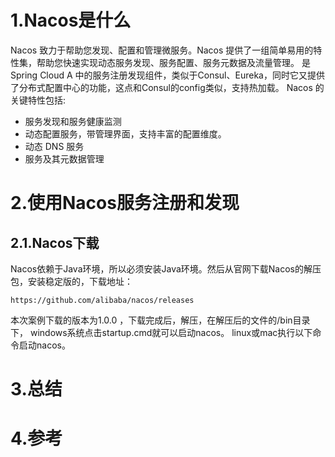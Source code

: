 # 1.Nacos是什么
Nacos 致力于帮助您发现、配置和管理微服务。Nacos 提供了一组简单易用的特性集，帮助您快速实现动态服务发现、服务配置、服务元数据及流量管理。 是Spring Cloud A 中的服务注册发现组件，类似于Consul、Eureka，同时它又提供了分布式配置中心的功能，这点和Consul的config类似，支持热加载。
Nacos 的关键特性包括:
* 服务发现和服务健康监测
* 动态配置服务，带管理界面，支持丰富的配置维度。
* 动态 DNS 服务
* 服务及其元数据管理

# 2.使用Nacos服务注册和发现
## 2.1.Nacos下载
Nacos依赖于Java环境，所以必须安装Java环境。然后从官网下载Nacos的解压包，安装稳定版的，下载地址：
```
https://github.com/alibaba/nacos/releases
```
本次案例下载的版本为1.0.0 ，下载完成后，解压，在解压后的文件的/bin目录下，
windows系统点击startup.cmd就可以启动nacos。
linux或mac执行以下命令启动nacos。


# 3.总结
# 4.参考



